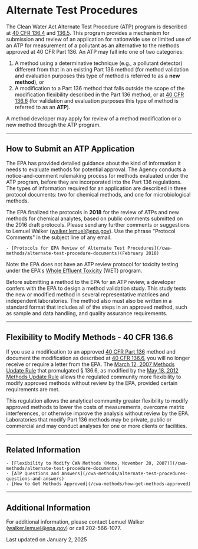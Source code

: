 # Alternate Test Procedures  

The Clean Water Act Alternate Test Procedure (ATP) program is described at [40 CFR 136.4](https://www.ecfr.gov/current/title-40/chapter-I/subchapter-D/part-136#136.4) and [136.5](https://www.ecfr.gov/current/title-40/chapter-I/subchapter-D/part-136#136.5). This program provides a mechanism for submission and review of an application for nationwide use or limited use of an ATP for measurement of a pollutant as an alternative to the methods approved at 40 CFR Part 136. An ATP may fall into one of two categories:

1.  A method using a determinative technique (e.g., a pollutant detector) different from that in an existing Part 136 method (for method validation and evaluation purposes this type of method is referred to as a **new method**), or
2.  A modification to a Part 136 method that falls outside the scope of the modification flexibility described in the Part 136 method, or at [40 CFR 136.6](https://www.ecfr.gov/current/title-40/chapter-I/subchapter-D/part-136#136.6) (for validation and evaluation purposes this type of method is referred to as an **ATP**).

A method developer may apply for review of a method modification or a new method through the ATP program.


------------------------------------------------------------------------

## How to Submit an ATP Application

The EPA has provided detailed guidance about the kind of information it needs to evaluate methods for potential approval. The Agency conducts a notice-and-comment rulemaking process for methods evaluated under the ATP program, before they are incorporated into the Part 136 regulations. The types of information required for an application are described in three protocol documents: two for chemical methods, and one for microbiological methods.


The EPA finalized the protocols in **2018** for the review of ATPs and new methods for chemical analytes, based on public comments submitted on the 2016 draft protocols. Please send any further comments or suggestions to Lemuel Walker (<walker.lemuel@epa.gov>). Use the phrase "Protocol Comments" in the subject line of any email.

    - [Protocols for EPA Review of Alternate Test Procedures](/cwa-methods/alternate-test-procedure-documents)(February 2018)

Note: the EPA does not have an ATP review protocol for toxicity testing under the EPA's [Whole Effluent Toxicity](/cwa-methods/whole-effluent-toxicity-methods) (WET) program.

Before submitting a method to the EPA for an ATP review, a developer confers with the EPA to design a method validation study. This study tests the new or modified method in several representative matrices and independent laboratories. The method also must also be written in a standard format that includes all of the steps in an approved method, such as sample and data handling, and quality assurance requirements.

------------------------------------------------------------------------

## Flexibility to Modify Methods - 40 CFR 136.6


If you use a modification to an approved [40 CFR Part 136](https://www.ecfr.gov/current/title-40/chapter-I/subchapter-D/part-136) method and document the modification as described at [40 CFR 136.6](https://www.ecfr.gov/current/title-40/chapter-I/subchapter-D/part-136#136.6), you will no longer receive or require a letter from the EPA. The [March 12, 2007 Methods Update Rule](https://www.federalregister.gov/documents/2007/03/12/07-1073/guidelines-establishing-test-procedures-for-the-analysis-of-pollutants-under-the-clean-water-act) that promulgated § 136.6, as modified by the [May 18, 2012 Methods Update Rule](https://www.federalregister.gov/documents/2012/05/18/2012-10210/guidelines-establishing-test-procedures-for-the-analysis-of-pollutants-under-the-clean-water-act) allows the regulated community more flexibility to modify approved methods without review by the EPA, provided certain requirements are met.

This regulation allows the analytical community greater flexibility to modify approved methods to lower the costs of measurements, overcome matrix interferences, or otherwise improve the analysis without review by the EPA. Laboratories that modify Part 136 methods may be private, public or commercial and may conduct analyses for one or more clients or facilities.

------------------------------------------------------------------------

## Related Information
    - [Flexibility to Modify CWA Methods (Memo, November 20, 2007)](/cwa-methods/alternate-test-procedure-documents)
    - [ATP Questions and Answers](/cwa-methods/alternate-test-procedures-questions-and-answers)
    - [How to Get Methods Approved](/cwa-methods/how-get-methods-approved)
------------------------------------------------------------------------

## Additional Information

For additional information, please contact Lemuel Walker
(<walker.lemuel@epa.gov>) or call 202-566-1077.

Last updated on January 2, 2025

